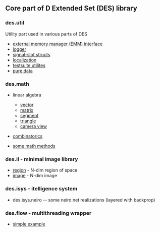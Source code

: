 ## Core part of D Extended Set (DES) library

### des.util

Utility part used in various parts of DES

- [external memory manager (EMM) interface](doc/des/util/emm.md)
- [logger](doc/des/util/logger.md)
- [signal-slot structs](doc/des/util/signal.md)
- [localization](doc/des/util/localization.md)
- [testsuite utilites](doc/des/util/testsuite.md)
- [pure data](doc/des/util/pdata.md)

### des.math 

- linear algebra

    - [vector](doc/des/math/linear/vector.md)
    - [matrix](doc/des/math/linear/matrix.md)
    - [segment](doc/des/math/linear/segment.md)
    - [triangle](doc/des/math/linear/triangle.md)
    - [camera view](doc/des/math/linear/view.md)

- [combinatorics](doc/des/math/combin.md)
- [some math methods](doc/des/math/method.md)

### des.il - minimal image library

- [region](doc/des/il/region.md) - N-dim region of space
- [image](doc/des/il/image.md) - N-dim image

### des.isys - itelligence system

- des.isys.neiro -- some neiro net realizations (layered with backprop)

### des.flow - multithreading wrapper

- [simple example](example/flow/)
